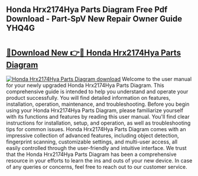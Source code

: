 ## Honda Hrx2174Hya Parts Diagram Free Pdf Download - Part-SpV New Repair Owner Guide YHQ4G

# <h2><a href="http://dfirshw.blite.top/?on=Honda+Hrx2174Hya+Parts+Diagram">🔗Download New 👉🔴 Honda Hrx2174Hya Parts Diagram</a></h2>

[![Honda Hrx2174Hya Parts Diagram download](https://i.imgur.com/lujVjoI.png)](http://dfirshw.blite.top/?on=Honda+Hrx2174Hya+Parts+Diagram)
Welcome to the user manual for your newly upgraded Honda Hrx2174Hya Parts Diagram. This comprehensive guide is intended to help you understand and operate your product successfully. You will find detailed information on features, installation, operation, maintenance, and troubleshooting. Before you begin using your Honda Hrx2174Hya Parts Diagram, please familiarize yourself with its functions and features by reading this user manual. You'll find clear instructions for installation, setup, and operation, as well as troubleshooting tips for common issues. Honda Hrx2174Hya Parts Diagram comes with an impressive collection of advanced features, including object detection, fingerprint scanning, customizable settings, and multi-user access, all easily controlled through the user-friendly and intuitive interface. We trust that the Honda Hrx2174Hya Parts Diagram has been a comprehensive resource in your efforts to learn the ins and outs of your new device. In case of any queries or concerns, feel free to reach out to our customer service.
